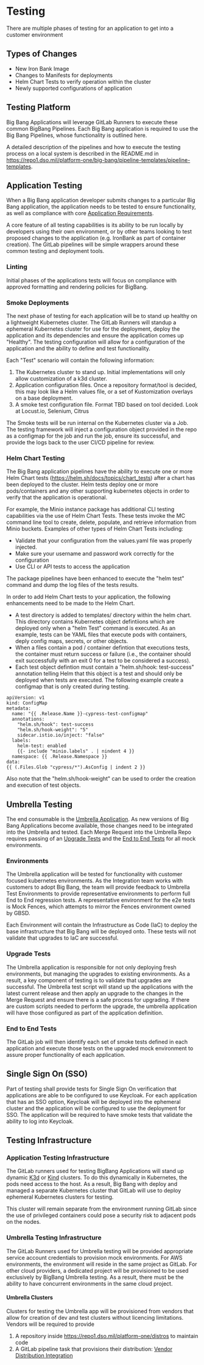 # Testing

There are multiple phases of testing for an application to get into a customer environment

## Types of Changes

* New Iron Bank Image
* Changes to Manifests for deployments
* Helm Chart Tests to verify operation within the cluster
* Newly supported configurations of application

## Testing Platform

Big Bang Applications will leverage GitLab Runners to execute these common BigBang Pipelines.  Each Big Bang application is required to use the Big Bang Pipelines, whose functionality is outlined here.

A detailed description of the pipelines and how to execute the testing process on a local system is described in the README.md in <https://repo1.dso.mil/platform-one/big-bang/pipeline-templates/pipeline-templates>.  

## Application Testing

When a Big Bang application developer submits changes to a particular Big Bang application, the application needs to be tested to ensure functionality, as well as compliance with core [Application Requirements](ApplicationRequirements.md).  

A core feature of all testing capabilities is its ability to be run locally by developers using their own environment, or by other teams looking to test proposed changes to the application (e.g. IronBank as part of container creation).  The GitLab pipelines will be simple wrappers around these common testing and deployment tools.

### Linting

Initial phases of the applications tests will focus on compliance with approved formatting and rendering policies for BigBang.  

### Smoke Deployments

The next phase of testing for each application will be to stand up healthy on a lightweight Kubernetes cluster.  The GitLab Runners will standup a ephemeral Kubernetes cluster for use for the deployment, deploy the application and its dependencies and ensure the application comes up "Healthy". The testing configuration will allow for a configuration of the application and the ability to define and test functionality.  

Each "Test" scenario will contain the following information:

1. The Kubernetes cluster to stand up.  Initial implementations will only allow customization of a k3d cluster.
2. Application configuration files.  Once a repository format/tool is decided, this may look like a Helm values file, or a set of Kustomization overlays on a base deployment.
3. A smoke test configuration file.  Format TBD based on tool decided.  Look at Locust.io, Selenium, Citrus

The Smoke tests will be run internal on the Kubernetes cluster via a Job.  The testing framework will inject a configuration object provided in the repo as a configmap for the job and run the job, ensure its successful, and provide the logs back to the user CI/CD pipeline for review.

### Helm Chart Testing

The Big Bang application pipelines have the ability to execute one or more Helm Chart tests (https://helm.sh/docs/topics/chart_tests) 
after a chart has been deployed to the cluster.  Helm tests deploy one or more pods/containers and any other supporting 
kubernetes objects in order to verify that the application is operational.
  
For example, the  Minio instance package has additional CLI testing capabilities via the use of Helm Chart Tests.  These 
tests invoke the MC command line tool to create, delete, populate, and retrieve information from Minio buckets.  Examples of 
other types of Helm Chart Tests including:
* Validate that your configuration from the values.yaml file was properly injected.
* Make sure your username and password work correctly for the configuration
* Use CLI or API tests to access the application

The package pipelines have been enhanced to execute the "helm test" command and dump the log files of the tests results.

In order to add Helm Chart tests to your application, the following enhancements need to be made to the Helm Chart.

* A test directory is added to templates/ directory within the helm chart.  This directory contains Kubernetes object 
defintiions which are deployed only when a "helm Test" command is executed.  As an example, tests can be YAML files that 
execute pods with containers, deply config maps, secrets, or other objects. 
* When a files contain a pod / container defintion that executions tests, the container must return success or failure 
(i.e., the container should exit successfully with an exit 0 for a test to be considered a success).
* Each test object defintion must contain a "helm.sh/hook: test-success" annotation telling Helm that this object is a 
test and should only be deployed when tests are executed. The following example create a configmap that is only 
created during testing. 

```
apiVersion: v1
kind: ConfigMap
metadata:
  name: "{{ .Release.Name }}-cypress-test-configmap"
  annotations:
    "helm.sh/hook": test-success
    "helm.sh/hook-weight": "5"
    sidecar.istio.io/inject: "false"
  labels:
    helm-test: enabled
    {{- include "minio.labels" . | nindent 4 }}
  namespace: {{ .Release.Namespace }}
data:
{{ (.Files.Glob "cypress/*").AsConfig | indent 2 }}

```    
Also note that the "helm.sh/hook-weight" can be used to order the creation and execution of test objects.    

## Umbrella Testing

The end consumable is the [Umbrella Application](Umbrella.md).  As new versions of Big Bang Applications become available, those changes need to be integrated into the Umbrella and tested.  Each Merge Request into the Umbrella Repo requires passing of an [Upgrade Tests](#upgrade-tests) and the [End to End Tests](#end-to-end-tests) for all mock environments.

### Environments

The Umbrella application will be tested for functionality with customer focused kubernetes environments.  As the Integration team works with customers to adopt Big Bang, the team will provide feedback to Umbrella Test Environments to provide representative environments to perform full End to End regression tests.  A representative environment for the e2e tests is Mock Fences, which attempts to mirror the Fences environment owned by GBSD.

Each Environment will contain the Infrastructure as Code (IaC) to deploy the base infrastructure that Big Bang will be deployed onto.  These tests will not validate that upgrades to IaC are successful.

### Upgrade Tests

The Umbrella application is responsible for not only deploying fresh environments, but managing the upgrades to existing environments.  As a result, a key component of testing is to validate that upgrades are successful.  The Umbrella test script will stand up the applications with the latest current release and then apply an upgrade to the changes in the Merge Request and ensure there is a safe process for upgrading.  If there are custom scripts needed to perform the upgrade, the umbrella application will have those configured as part of the application definition.

### End to End Tests

The GitLab job will then identify each set of smoke tests defined in each application and execute those tests on the upgraded mock environment to assure proper functionality of each application.

## Single Sign On (SSO)

Part of testing shall provide tests for Single Sign On verification that applications are able to be configured to use Keycloak.  For each application that has an SSO option, Keycloak will be deployed into the ephemeral cluster and the application will be configured to use the deployment for SSO.  The application will be required to have smoke tests that validate the ability to log into Keycloak.

## Testing Infrastructure

### Application Testing Infrastructure

The GitLab runners used for testing BigBang Applications will stand up dynamic [K3d](https://k3d.io/) or [Kind](https://kind.sigs.k8s.io/docs/) clusters.  To do this dynamically in Kubernetes, the pods need access to the host.  As a result, Big Bang with deploy and managed a separate Kubernetes cluster that GitLab will use to deploy ephemeral Kubernetes clusters for testing.

This cluster will remain separate from the environment running GitLab since the use of privileged containers could pose a security risk to adjacent pods on the nodes.

### Umbrella Testing Infrastructure

The GitLab Runners used for Umbrella testing will be provided appropriate service account credentials to provision mock environments.  For AWS environments, the environment will reside in the same project as GitLab.  For other cloud providers, a dedicated project will be provisioned to be used exclusively by BigBang Umbrella testing.  As a result, there must be the ability to have concurrent environments in the same cloud project.

#### Umbrella Clusters

Clusters for testing the Umbrella app will be provisioned from vendors that allow for creation of dev and test clusters without licencing limitations.  Vendors will be required to provide

1. A repository inside <https://repo1.dso.mil/platform-one/distros> to maintain code
2. A GitLab pipeline task that provisions their distribution: [Vendor Distribution Integration](VendorDistroIntegration.md)
